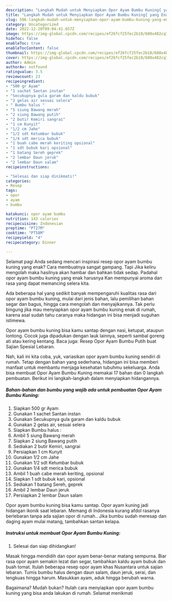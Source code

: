 ```yaml
---
description: "Langkah Mudah untuk Menyiapkan Opor Ayam Bumbu Kuning{ yang Enak,  Menu Buat lebaran"
title: "Langkah Mudah untuk Menyiapkan Opor Ayam Bumbu Kuning{ yang Enak,  Menu Buat lebaran"
slug: 596-langkah-mudah-untuk-menyiapkan-opor-ayam-bumbu-kuning-yang-enak-menu-buat-lebaran
category: Uncategorized
date: 2022-12-20T09:04:41.657Z
image: https://img-global.cpcdn.com/recipes/ef26fcf25fec2b10/680x482cq70/opor-ayam-bumbu-kuning-foto-resep-utama.jpg
hideToc: false
enableToc: true
enableTocContent: false
thumbnail: https://img-global.cpcdn.com/recipes/ef26fcf25fec2b10/680x482cq70/opor-ayam-bumbu-kuning-foto-resep-utama.jpg
cover: https://img-global.cpcdn.com/recipes/ef26fcf25fec2b10/680x482cq70/opor-ayam-bumbu-kuning-foto-resep-utama.jpg
author: Admin
authorAv: notfound
ratingvalue: 3.5
reviewcount: 23
recipeingredient:
- "500 gr Ayam"
- "1 sachet Santan instan"
- "Secukupnya gula garam dan kaldu bubuk"
- "2 gelas air sesuai selera"
- " Bumbu halus "
- "5 siung Bawang merah"
- "2 siung Bawang putih"
- "2 butir Kemiri sangrai"
- "1 cm Kunyit"
- "1/2 cm Jahe"
- "1/2 sdt Ketumbar bubuk"
- "1/4 sdt merica bubuk"
- "1 buah cabe merah keriting opsional"
- "1 sdt bubuk kari opsional"
- "1 batang Sereh geprek"
- "2 lembar Daun jeruk"
- "2 lembar Daun salam"
recipeinstructions:

- "Selesai dan siap dinikmati!"
categories:
- Resep
tags:
- opor
- ayam
- bumbu

katakunci: opor ayam bumbu 
nutrition: 143 calories
recipecuisine: Indonesian
preptime: "PT27M"
cooktime: "PT58M"
recipeyield: "4"
recipecategory: Dinner

---
```



Selamat pagi Anda sedang mencari inspirasi resep opor ayam bumbu kuning yang enak? Cara membuatnya sangat gampang. Tapi Jika keliru mengolah maka hasilnya akan hambar dan bahkan tidak sedap. Padahal opor ayam bumbu kuning yang enak harusnya Kan mempunyai aroma dan rasa yang dapat memancing selera kita.


Ada beberapa hal yang sedikit banyak mempengaruhi kualitas rasa dari opor ayam bumbu kuning, mulai dari jenis bahan, lalu pemilihan bahan segar dan bagus, hingga cara mengolah dan menyajikannya. Tak perlu bingung jika mau menyiapkan opor ayam bumbu kuning enak di rumah, karena asal sudah tahu caranya maka hidangan ini bisa menjadi suguhan istimewa.

Opor ayam bumbu kuning bisa kamu santap dengan nasi, ketupat, ataupun lontong. Cocok juga dipadukan dengan lauk lainnya, seperti sambal goreng ati atau kering kentang. Baca juga: Resep Opor Ayam Bumbu Putih buat Sajian Spesial Lebaran.


Nah, kali ini kita coba, yuk, variasikan opor ayam bumbu kuning sendiri di rumah. Tetap dengan bahan yang sederhana, hidangan ini bisa memberi manfaat untuk membantu menjaga kesehatan tubuhmu sekeluarga. Anda bisa membuat Opor Ayam Bumbu Kuning memakai 17 bahan dan 0 langkah pembuatan. Berikut ini langkah-langkah dalam menyiapkan hidangannya.

<!--inarticleads1-->

##### Bahan-bahan dan bumbu yang wajib ada untuk pembuatan Opor Ayam Bumbu Kuning:

1. Siapkan 500 gr Ayam
1. Gunakan 1 sachet Santan instan
1. Gunakan Secukupnya gula garam dan kaldu bubuk
1. Gunakan 2 gelas air, sesuai selera
1. Siapkan  Bumbu halus :
1. Ambil 5 siung Bawang merah
1. Siapkan 2 siung Bawang putih
1. Sediakan 2 butir Kemiri, sangrai
1. Persiapkan 1 cm Kunyit
1. Gunakan 1/2 cm Jahe
1. Gunakan 1/2 sdt Ketumbar bubuk
1. Gunakan 1/4 sdt merica bubuk
1. Ambil 1 buah cabe merah keriting, opsional
1. Siapkan 1 sdt bubuk kari, opsional
1. Sediakan 1 batang Sereh, geprek
1. Ambil 2 lembar Daun jeruk
1. Persiapkan 2 lembar Daun salam


Opor ayam bumbu kuning bisa kamu santap. Opor ayam kuning jadi hidangan ikonik saat lebaran. Memang di Indonesia kurang afdol rasanya berlebaran tanpa ada sajian opor di rumah.. Jika bumbu sudah meresap dan daging ayam mulai matang, tambahkan santan kelapa. 

<!--inarticleads2-->

##### Instruksi untuk membuat Opor Ayam Bumbu Kuning:


1. Selesai dan siap dihidangkan!

Masak hingga mendidih dan opor ayam benar-benar matang sempurna. Biar rasa opor ayam semakin lezat dan segar, tambahkan kaldu ayam bubuk dan buah tomat. Itulah beberapa resep opor ayam khas Nusantara untuk sajian lebaran. Tumis bumbu halus dengan daun salam, daun jeruk, serai, dan lengkuas hingga harum. Masukkan ayam, aduk hingga berubah warna. 

Bagaimana? Mudah bukan? Itulah cara menyiapkan opor ayam bumbu kuning yang bisa anda lakukan di rumah. Selamat menikmati
